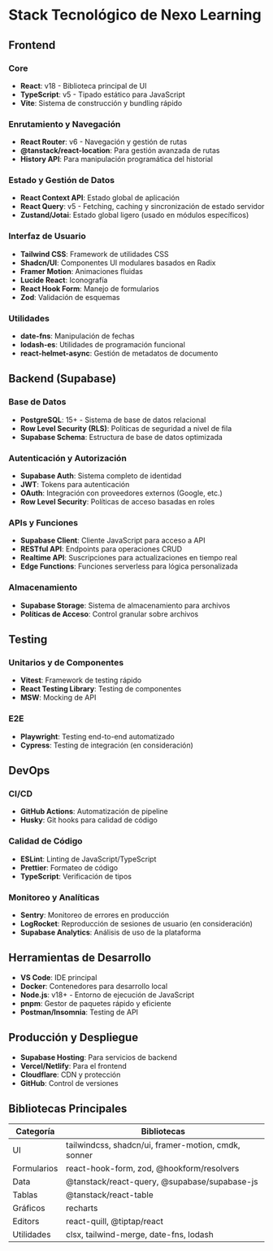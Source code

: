 
# Stack Tecnológico de Nexo Learning

## Frontend

### Core
- **React**: v18 - Biblioteca principal de UI
- **TypeScript**: v5 - Tipado estático para JavaScript
- **Vite**: Sistema de construcción y bundling rápido

### Enrutamiento y Navegación
- **React Router**: v6 - Navegación y gestión de rutas
- **@tanstack/react-location**: Para gestión avanzada de rutas
- **History API**: Para manipulación programática del historial

### Estado y Gestión de Datos
- **React Context API**: Estado global de aplicación
- **React Query**: v5 - Fetching, caching y sincronización de estado servidor
- **Zustand/Jotai**: Estado global ligero (usado en módulos específicos)

### Interfaz de Usuario
- **Tailwind CSS**: Framework de utilidades CSS
- **Shadcn/UI**: Componentes UI modulares basados en Radix
- **Framer Motion**: Animaciones fluidas
- **Lucide React**: Iconografía
- **React Hook Form**: Manejo de formularios
- **Zod**: Validación de esquemas

### Utilidades
- **date-fns**: Manipulación de fechas
- **lodash-es**: Utilidades de programación funcional
- **react-helmet-async**: Gestión de metadatos de documento

## Backend (Supabase)

### Base de Datos
- **PostgreSQL**: 15+ - Sistema de base de datos relacional
- **Row Level Security (RLS)**: Políticas de seguridad a nivel de fila
- **Supabase Schema**: Estructura de base de datos optimizada

### Autenticación y Autorización
- **Supabase Auth**: Sistema completo de identidad
- **JWT**: Tokens para autenticación
- **OAuth**: Integración con proveedores externos (Google, etc.)
- **Row Level Security**: Políticas de acceso basadas en roles

### APIs y Funciones
- **Supabase Client**: Cliente JavaScript para acceso a API
- **RESTful API**: Endpoints para operaciones CRUD
- **Realtime API**: Suscripciones para actualizaciones en tiempo real
- **Edge Functions**: Funciones serverless para lógica personalizada

### Almacenamiento
- **Supabase Storage**: Sistema de almacenamiento para archivos
- **Políticas de Acceso**: Control granular sobre archivos

## Testing

### Unitarios y de Componentes
- **Vitest**: Framework de testing rápido
- **React Testing Library**: Testing de componentes
- **MSW**: Mocking de API

### E2E
- **Playwright**: Testing end-to-end automatizado
- **Cypress**: Testing de integración (en consideración)

## DevOps

### CI/CD
- **GitHub Actions**: Automatización de pipeline
- **Husky**: Git hooks para calidad de código

### Calidad de Código
- **ESLint**: Linting de JavaScript/TypeScript
- **Prettier**: Formateo de código
- **TypeScript**: Verificación de tipos

### Monitoreo y Analíticas
- **Sentry**: Monitoreo de errores en producción
- **LogRocket**: Reproducción de sesiones de usuario (en consideración)
- **Supabase Analytics**: Análisis de uso de la plataforma

## Herramientas de Desarrollo

- **VS Code**: IDE principal
- **Docker**: Contenedores para desarrollo local
- **Node.js**: v18+ - Entorno de ejecución de JavaScript
- **pnpm**: Gestor de paquetes rápido y eficiente
- **Postman/Insomnia**: Testing de API

## Producción y Despliegue

- **Supabase Hosting**: Para servicios de backend
- **Vercel/Netlify**: Para el frontend
- **Cloudflare**: CDN y protección
- **GitHub**: Control de versiones

## Bibliotecas Principales

| Categoría | Bibliotecas |
|-----------|-------------|
| UI | tailwindcss, shadcn/ui, framer-motion, cmdk, sonner |
| Formularios | react-hook-form, zod, @hookform/resolvers |
| Data | @tanstack/react-query, @supabase/supabase-js |
| Tablas | @tanstack/react-table |
| Gráficos | recharts |
| Editors | react-quill, @tiptap/react |
| Utilidades | clsx, tailwind-merge, date-fns, lodash |
